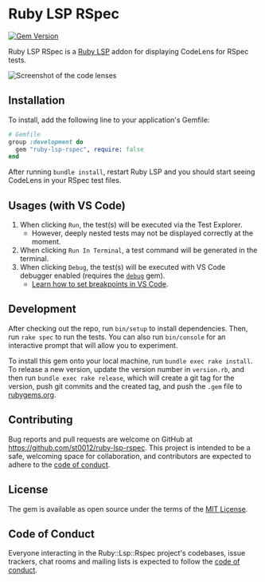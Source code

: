 # Ruby LSP RSpec

[![Gem Version](https://badge.fury.io/rb/ruby-lsp-rspec.svg)](https://badge.fury.io/rb/ruby-lsp-rspec)

Ruby LSP RSpec is a [Ruby LSP](https://github.com/Shopify/ruby-lsp) addon for displaying CodeLens for RSpec tests.

![Screenshot of the code lenses](/misc/example.gif)

## Installation

To install, add the following line to your application's Gemfile:

```ruby
# Gemfile
group :development do
  gem "ruby-lsp-rspec", require: false
end
```

After running `bundle install`, restart Ruby LSP and you should start seeing CodeLens in your RSpec test files.

## Usages (with VS Code)

1. When clicking `Run`, the test(s) will be executed via the Test Explorer.
    - However, deeply nested tests may not be displayed correctly at the moment.
2. When clicking `Run In Terminal`, a test command will be generated in the terminal.
3. When clicking `Debug`, the test(s) will be executed with VS Code debugger enabled (requires the [`debug`](https://github.com/ruby/debug) gem).
    - [Learn how to set breakpoints in VS Code](https://code.visualstudio.com/docs/editor/debugging#_breakpoints).


## Development

After checking out the repo, run `bin/setup` to install dependencies. Then, run `rake spec` to run the tests. You can also run `bin/console` for an interactive prompt that will allow you to experiment.

To install this gem onto your local machine, run `bundle exec rake install`. To release a new version, update the version number in `version.rb`, and then run `bundle exec rake release`, which will create a git tag for the version, push git commits and the created tag, and push the `.gem` file to [rubygems.org](https://rubygems.org).

## Contributing

Bug reports and pull requests are welcome on GitHub at https://github.com/st0012/ruby-lsp-rspec. This project is intended to be a safe, welcoming space for collaboration, and contributors are expected to adhere to the [code of conduct](https://github.com/st0012/ruby-lsp-rspec/blob/main/CODE_OF_CONDUCT.md).

## License

The gem is available as open source under the terms of the [MIT License](https://opensource.org/licenses/MIT).

## Code of Conduct

Everyone interacting in the Ruby::Lsp::Rspec project's codebases, issue trackers, chat rooms and mailing lists is expected to follow the [code of conduct](https://github.com/st0012/ruby-lsp-rspec/blob/main/CODE_OF_CONDUCT.md).

